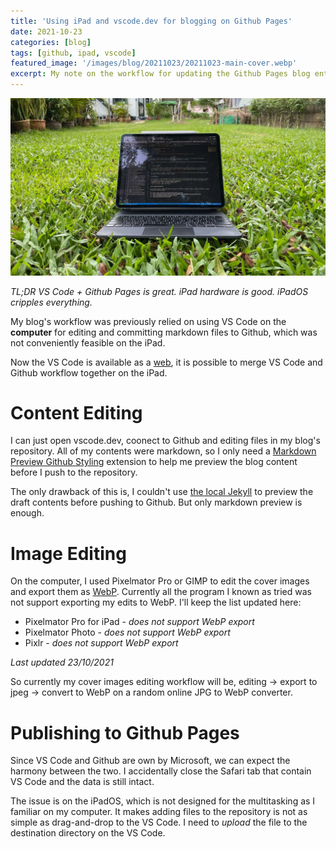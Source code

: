 ```yaml
---
title: 'Using iPad and vscode.dev for blogging on Github Pages'
date: 2021-10-23
categories: [blog]
tags: [github, ipad, vscode]
featured_image: '/images/blog/20211023/20211023-main-cover.webp'
excerpt: My note on the workflow for updating the Github Pages blog entirely on iPad.
---
```


![](/images/blog/20211023/20211023-content-cover.webp)


_TL;DR VS Code + Github Pages is great. iPad hardware is good. iPadOS cripples everything._

My blog's workflow was previously relied on using VS Code on the __computer__ for editing and committing markdown files to Github, which was not conveniently feasible on the iPad. 

Now the VS Code is available as a [web][1], it is possible to merge VS Code and Github workflow together on the iPad.

# Content Editing

I can just open vscode.dev, coonect to Github and editing files in my blog's repository. All of my contents were markdown, so I only need a [Markdown Preview Github Styling][2] extension to help me preview the blog content before I push to the repository.

The only drawback of this is, I couldn't use [the local Jekyll][3] to preview the draft contents before pushing to Github. But only markdown preview is enough.

# Image Editing

On the computer, I used Pixelmator Pro or GIMP to edit the cover images and export them as [WebP][4]. Currently all the program I known as tried was not support exporting my edits to WebP. I'll keep the list updated here:
- Pixelmator Pro for iPad - _does not support WebP export_
- Pixelmator Photo - _does not support WebP export_
- Pixlr - _does not support WebP export_

_Last updated 23/10/2021_

So currently my cover images editing workflow will be, editing -> export to jpeg -> convert to WebP on a random online JPG to WebP converter.

# Publishing to Github Pages

Since VS Code and Github are own by Microsoft, we can expect the harmony between the two. I accidentally close the Safari tab that contain VS Code and the data is still intact. 

The issue is on the iPadOS, which is not designed for the multitasking as I familiar on my computer. It makes adding files to the repository is not as simple as drag-and-drop to the VS Code. I need to _upload_ the file to the destination directory on the VS Code.

[1]: https://code.visualstudio.com/blogs/2021/10/20/vscode-dev
[2]: https://marketplace.visualstudio.com/items?itemName=bierner.markdown-preview-github-styles
[3]: https://keng.blog/blog/jekyll-on-apple-silicon
[4]: https://en.wikipedia.org/wiki/WebP